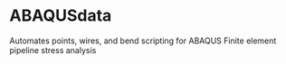 # ABAQUSdata
Automates points, wires, and bend scripting for ABAQUS Finite element pipeline stress analysis
